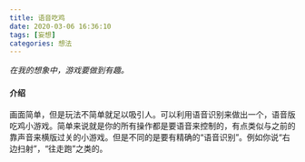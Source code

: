 ```yaml
---
title: 语音吃鸡
date: 2020-03-06 16:36:10
tags: [妄想]
categories: 想法
---
```

*在我的想象中，游戏要做到有趣。*
#### 介绍
画面简单，但是玩法不简单就足以吸引人。可以利用语音识别来做出一个，语音版吃鸡小游戏。简单来说就是你的所有操作都是要语音来控制的，有点类似与之前的靠声音来横版过关的小游戏。但是不同的是要有精确的“语音识别”。例如你说“右边扫射”，“往走跑”之类的。